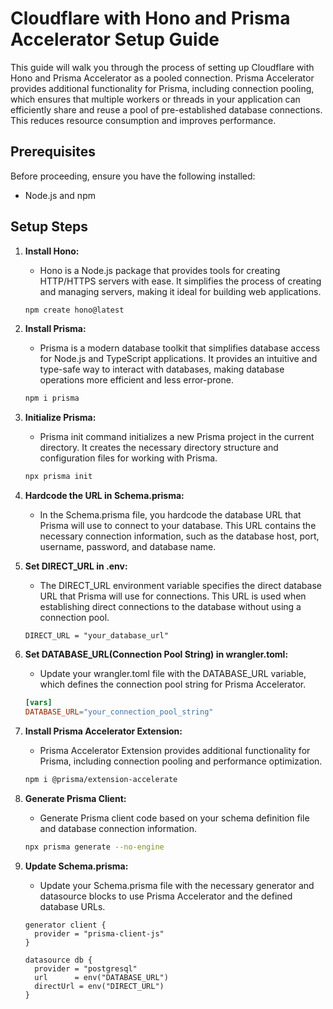 # Cloudflare with Hono and Prisma Accelerator Setup Guide

This guide will walk you through the process of setting up Cloudflare with Hono and Prisma Accelerator as a pooled connection. Prisma Accelerator provides additional functionality for Prisma, including connection pooling, which ensures that multiple workers or threads in your application can efficiently share and reuse a pool of pre-established database connections. This reduces resource consumption and improves performance.
## Prerequisites


Before proceeding, ensure you have the following installed:

- Node.js and npm

## Setup Steps

1. **Install Hono:**
    - Hono is a Node.js package that provides tools for creating HTTP/HTTPS servers with ease. It simplifies the process of creating and managing servers, making it ideal for building web applications.
    ```bash
    npm create hono@latest
    ```

2. **Install Prisma:**
    - Prisma is a modern database toolkit that simplifies database access for Node.js and TypeScript applications. It provides an intuitive and type-safe way to interact with databases, making database operations more efficient and less error-prone.
    ```bash
    npm i prisma
    ```

3. **Initialize Prisma:**
    - Prisma init command initializes a new Prisma project in the current directory. It creates the necessary directory structure and configuration files for working with Prisma.
    ```bash
    npx prisma init
    ```

4. **Hardcode the URL in Schema.prisma:**
    - In the Schema.prisma file, you hardcode the database URL that Prisma will use to connect to your database. This URL contains the necessary connection information, such as the database host, port, username, password, and database name.

5. **Set DIRECT_URL in .env:**
    - The DIRECT_URL environment variable specifies the direct database URL that Prisma will use for connections. This URL is used when establishing direct connections to the database without using a connection pool.
    ```plaintext
    DIRECT_URL = "your_database_url"
    ```

6. **Set DATABASE_URL(Connection Pool String) in wrangler.toml:**
    - Update your wrangler.toml file with the DATABASE_URL variable, which defines the connection pool string for Prisma Accelerator.
    ```toml
    [vars]
    DATABASE_URL="your_connection_pool_string"
    ```

7. **Install Prisma Accelerator Extension:**
    - Prisma Accelerator Extension provides additional functionality for Prisma, including connection pooling and performance optimization.
    ```bash
    npm i @prisma/extension-accelerate
    ```

8. **Generate Prisma Client:**
    - Generate Prisma client code based on your schema definition file and database connection information.
    ```bash
    npx prisma generate --no-engine
    ```

9. **Update Schema.prisma:**
    - Update your Schema.prisma file with the necessary generator and datasource blocks to use Prisma Accelerator and the defined database URLs.
    ```prisma
    generator client {
      provider = "prisma-client-js"
    }

    datasource db {
      provider = "postgresql"
      url      = env("DATABASE_URL")
      directUrl = env("DIRECT_URL")
    }
    ```


